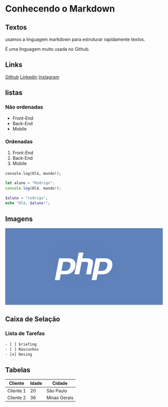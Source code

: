 # Conhecendo o Markdown

## Textos

usamos a linguagem markdown para estruturar rapidamente textos.

É uma linguagem muito usada no Github.

## Links

[Github](https://github.com)
[Linkedin](https://www.linkedin.com)
[Instagram](https://www.instagram.com)

## listas

### Não ordenadas
- Front-End
- Back-End
- Mobile

### Ordenadas
1. Front-End
2. Back-End
3. Mobile

`console.log(Olá, mundo!);`

```	JavaScript
let aluno = "Rodrigo";
console.log(Olá, mundo!);

````
    
```PHP 
$aluno = "rodrigo";
echo "Olá, $aluno!";

```	

## Imagens

![Logotipo PHP](php-logo.png)

## Caixa de Selação

### Lista de Tarefas

    - [ ] briefing
    - [ ] Rascunhos
    - [x] Desing


## Tabelas

| Cliente    | Idade    | Cidade
| --------   | -------- | -------- 
| Cliente 1  | 20       | São Paulo
| Cliente 2  | 36       | Minas Gerais